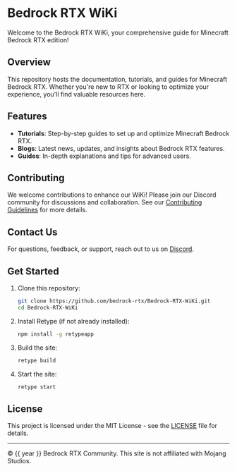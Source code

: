 # Bedrock RTX WiKi

Welcome to the Bedrock RTX WiKi, your comprehensive guide for Minecraft Bedrock RTX edition!

## Overview

This repository hosts the documentation, tutorials, and guides for Minecraft Bedrock RTX. Whether you're new to RTX or looking to optimize your experience, you'll find valuable resources here.

## Features

- **Tutorials**: Step-by-step guides to set up and optimize Minecraft Bedrock RTX.
- **Blogs**: Latest news, updates, and insights about Bedrock RTX features.
- **Guides**: In-depth explanations and tips for advanced users.

## Contributing

We welcome contributions to enhance our WiKi! Please join our Discord community for discussions and collaboration. See our [Contributing Guidelines](CONTRIBUTING.md) for more details.

## Contact Us

For questions, feedback, or support, reach out to us on [Discord](https://discord.gg/REpMEFWV65).

## Get Started

1. Clone this repository:
   ```bash
   git clone https://github.com/bedrock-rtx/Bedrock-RTX-WiKi.git
   cd Bedrock-RTX-WiKi
   ```

2. Install Retype (if not already installed):
   ```bash
   npm install -g retypeapp
   ```

3. Build the site:
   ```bash
   retype build
   ```

4. Start the site:
   ```bash
   retype start
   ```

## License

This project is licensed under the MIT License - see the [LICENSE](LICENSE) file for details.

---

© {{ year }} Bedrock RTX Community. This site is not affiliated with Mojang Studios.